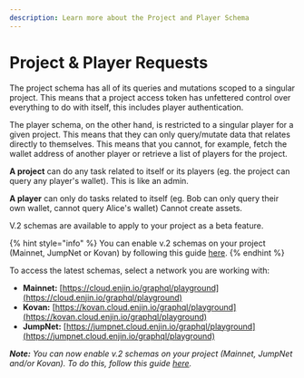 ```yaml
---
description: Learn more about the Project and Player Schema
---
```


# Project & Player Requests

The project schema has all of its queries and mutations scoped to a singular project. This means that a project access token has unfettered control over everything to do with itself, this includes player authentication.

The player schema, on the other hand, is restricted to a singular player for a given project. This means that they can only query/mutate data that relates directly to themselves. This means that you cannot, for example, fetch the wallet address of another player or retrieve a list of players for the project.

**A project** can do any task related to itself or its players (eg. the project can query any player's wallet). This is like an admin.

**A player** can only do tasks related to itself (eg. Bob can only query their own wallet, cannot query Alice's wallet) Cannot create assets.

V.2 schemas are available to apply to your project as a beta feature.

{% hint style="info" %}
You can enable v.2 schemas on your project (Mainnet, JumpNet or Kovan) by following this guide [here](https://enjin.io/help/v2-schemas-beta-release).&#x20;
{% endhint %}

To access the latest schemas, select a network you are working with:

* **Mainnet:** [https://cloud.enjin.io/graphql/playground](https://cloud.enjin.io/graphql/playground)
* **Kovan:** [https://kovan.cloud.enjin.io/graphql/playground](https://kovan.cloud.enjin.io/graphql/playground)
* **JumpNet:** [https://jumpnet.cloud.enjin.io/graphql/playground](https://jumpnet.cloud.enjin.io/graphql/playground)

_**Note:** You can now enable v.2 schemas on your project (Mainnet, JumpNet and/or Kovan). To do this, follow this guide_ [_here_](https://enjin.io/help/v2-schemas-beta-release)_._
